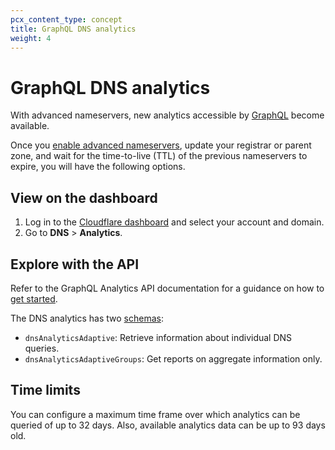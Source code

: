 ```yaml
---
pcx_content_type: concept
title: GraphQL DNS analytics
weight: 4
---
```


# GraphQL DNS analytics

With advanced nameservers, new analytics accessible by [GraphQL](/analytics/graphql-api/) become available.

Once you [enable advanced nameservers](/dns/foundation-dns/setup/), update your registrar or parent zone, and wait for the time-to-live (TTL) of the previous nameservers to expire, you will have the following options.

## View on the dashboard

1. Log in to the [Cloudflare dashboard](https://dash.cloudflare.com/login) and select your account and domain.
2. Go to **DNS** > **Analytics**.

## Explore with the API

Refer to the GraphQL Analytics API documentation for a guidance on how to [get started](/analytics/graphql-api/getting-started/).

The DNS analytics has two [schemas](/analytics/graphql-api/getting-started/explore-graphql-schema/):

- `dnsAnalyticsAdaptive`: Retrieve information about individual DNS queries.
- `dnsAnalyticsAdaptiveGroups`: Get reports on aggregate information only.

## Time limits

You can configure a maximum time frame over which analytics can be queried of up to 32 days. Also, available analytics data can be up to 93 days old.